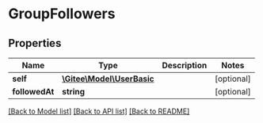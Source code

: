 # GroupFollowers

## Properties
Name | Type | Description | Notes
------------ | ------------- | ------------- | -------------
**self** | [**\Gitee\Model\UserBasic**](UserBasic.md) |  | [optional] 
**followedAt** | **string** |  | [optional] 

[[Back to Model list]](../../README.md#documentation-for-models) [[Back to API list]](../../README.md#documentation-for-api-endpoints) [[Back to README]](../../README.md)


